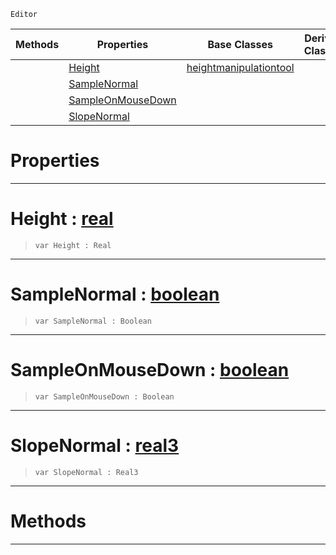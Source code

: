  `Editor`

|Methods|Properties|Base Classes|Derived Classes|
|---|---|---|---|
| |[ Height](https://github.com/zeroengineteam/ZeroDocs/blob/master/code_reference/class_reference/flattentool.markdown#height-zero-engine-docum)|[heightmanipulationtool](https://github.com/zeroengineteam/ZeroDocs/blob/master/code_reference/class_reference/heightmanipulationtool.markdown)| |
| |[ SampleNormal](https://github.com/zeroengineteam/ZeroDocs/blob/master/code_reference/class_reference/flattentool.markdown#samplenormal-zero-engine)| | |
| |[ SampleOnMouseDown](https://github.com/zeroengineteam/ZeroDocs/blob/master/code_reference/class_reference/flattentool.markdown#sampleonmousedown-zero-e)| | |
| |[ SlopeNormal](https://github.com/zeroengineteam/ZeroDocs/blob/master/code_reference/class_reference/flattentool.markdown#slopenormal-zero-engine)| | |


 #  Properties


---  
 #  Height : [real](https://github.com/zeroengineteam/ZeroDocs/blob/master/code_reference/zilch_base_types/real.markdown)

> 
> ``` lang=cpp, name=Zilch
> var Height : Real


---  
 #  SampleNormal : [boolean](https://github.com/zeroengineteam/ZeroDocs/blob/master/code_reference/zilch_base_types/boolean.markdown)

> 
> ``` lang=cpp, name=Zilch
> var SampleNormal : Boolean


---  
 #  SampleOnMouseDown : [boolean](https://github.com/zeroengineteam/ZeroDocs/blob/master/code_reference/zilch_base_types/boolean.markdown)

> 
> ``` lang=cpp, name=Zilch
> var SampleOnMouseDown : Boolean


---  
 #  SlopeNormal : [real3](https://github.com/zeroengineteam/ZeroDocs/blob/master/code_reference/zilch_base_types/real3.markdown)

> 
> ``` lang=cpp, name=Zilch
> var SlopeNormal : Real3


---  
 #  Methods


---  
 

 
